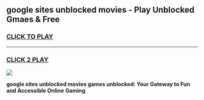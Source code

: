 
## google sites unblocked movies - Play Unblocked Gmaes & Free
<h3>
<a href="https://news.freeplayer.one?title=google_sites_unblocked_movies&ref=16F">CLICK TO PLAY</a></h3>
<hr>

<h3>
<a href="https://news.freeplayer.one?title=google_sites_unblocked_movies&ref=16F">CLICK 2 PLAY</a>
  
</h3>

<a href="https://news.freeplayer.one?title=google_sites_unblocked_movies&ref=16F/"><img src="https://clearcache.store/games.png"></a>


**google sites unblocked movies games unblocked: Your Gateway to Fun and Accessible Online Gaming**
